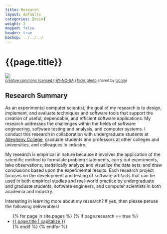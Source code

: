 ```yaml
---
title: Research 
layout: defaults
categories: [main]
weight: 3
mapped: false
header: true
backup: ../../../
---
```


# {{page.title}} 

<a title="footprints in the sky" href="http://flickr.com/photos/40137058@N07/4864666639"><img class="img-responsive-tight" src="http://farm5.static.flickr.com/4098/4864666639_ed8a9fe5b5_z.jpg" /></a><br /><small><a href="http://creativecommons.org/licenses/by-nc-sa/2.0/">creative commons licensed ( BY-NC-SA )</a> <a title="footprints in the sky" href="http://flickr.com/photos/40137058@N07/4864666639">flickr photo</a> shared by <a href="http://flickr.com/people/40137058@N07">lacomj</a></small>

## Research Summary

As an experimental computer scientist, the goal of my research is to design, implement, and evaluate techniques and
software tools that support the creation of useful, dependable, and efficient software applications. My research
addresses the challenges within the fields of software engineering, software testing and analysis, and computer systems.
I conduct this research in collaboration with undergraduate students at [Allegheny College](http://www.allegheny.edu),
graduate students and professors at other colleges and universities, and colleagues in industry.

My research is empirical in nature because it involves the application of the scientific method to formulate problem
statements, carry out experiments, take observations, statistically analyze and visualize the data sets, and draw
conclusions based upon the experimental results. Each research project focuses on the development and testing of
software artifacts that can be used in both empirical studies and real-world practice by undergraduate and graduate
students, software engineers, and computer scientists in both academia and industry. 

Interesting in learning more about my research?  If yes, then please peruse the following deliverables!

<ul class="fa-ul">
{% for page in site.pages %}
{% if page.research == true %}
<li><i class="fa-li fa fa-arrow-right"></i><a class="major" href="{{site.baseurl}}{{page.url | remove_first:'/'}}">{{ page.title | capitalize }}</a> </li>
{% endif %} 
{% endfor %}
</ul>

